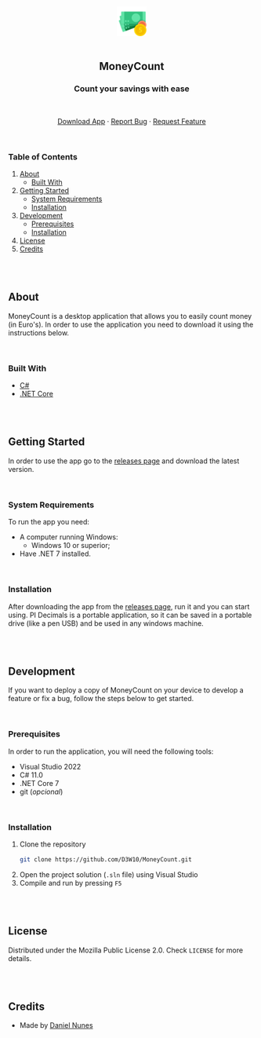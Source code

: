 <br />
<br />
<div align="center">
    <a href="https://github.com/D3W10/MoneyCount">
        <img src="https://raw.githubusercontent.com/D3W10/MoneyCount/master/logo.png" alt="Logo" width="60" height="60">
    </a>
    <br />
    <br />
    <h2 align="center">MoneyCount</h2>
    <h3 align="center">Count your savings with ease</h3>
    <br />
    <p align="center">
        <a href="https://github.com/D3W10/MoneyCount/releases">Download App</a>
        ·
        <a href="https://github.com/D3W10/MoneyCount/issues">Report Bug</a>
        ·
        <a href="https://github.com/D3W10/MoneyCount/issues">Request Feature</a>
    </p>
</div>
<br />

### Table of Contents
1. [About](#about)
    - [Built With](#built-with)
2. [Getting Started](#getting-started)
    - [System Requirements](#system-requirements)
    - [Installation](#installation)
3. [Development](#development)
    - [Prerequisites](#prerequisites)
    - [Installation](#installation-1)
4. [License](#license)
5. [Credits](#credits)

<br />
<br />

## About

MoneyCount is a desktop application that allows you to easily count money (in Euro's). In order to use the application you need to download it using the instructions below.

<br />

### Built With

- [C#](https://learn.microsoft.com/dotnet/csharp/)
- [.NET Core](https://dotnet.microsoft.com/)

<br />
<br />

## Getting Started

In order to use the app go to the [releases page](https://github.com/D3W10/MoneyCount/releases) and download the latest version.

<br />

### System Requirements

To run the app you need:

- A computer running Windows:
    - Windows 10 or superior;
- Have .NET 7 installed.

<br />

### Installation

After downloading the app from the [releases page](https://github.com/D3W10/PI-Decimals/releases), run it and you can start using. PI Decimals is a portable application, so it can be saved in a portable drive (like a pen USB) and be used in any windows machine.

<br />
<br />

## Development

If you want to deploy a copy of MoneyCount on your device to develop a feature or fix a bug, follow the steps below to get started.

<br />

### Prerequisites

In order to run the application, you will need the following tools:
- Visual Studio 2022
- C# 11.0
- .NET Core 7
- git (*opcional*)

<br />

### Installation

1. Clone the repository
    ```sh
    git clone https://github.com/D3W10/MoneyCount.git
    ```
2. Open the project solution (`.sln` file) using Visual Studio
3. Compile and run by pressing `F5`

<br />
<br />

## License

Distributed under the Mozilla Public License 2.0. Check `LICENSE` for more details.

<br />
<br />

## Credits

- Made by [Daniel Nunes](https://d3w10.netlify.app/)